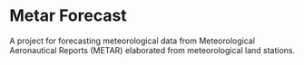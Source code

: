 # Metar Forecast

A project for forecasting meteorological data from Meteorological Aeronautical Reports (METAR)
elaborated from meteorological land stations.